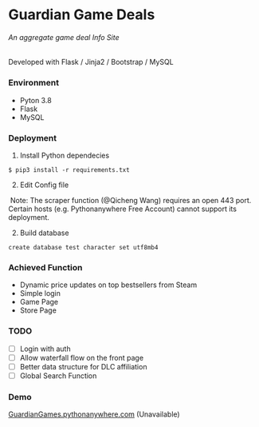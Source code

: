 # Guardian Game Deals

###### An aggregate game deal Info Site

Developed with Flask / Jinja2 / Bootstrap / MySQL

### Environment 

+ Pyton 3.8
+ Flask
+ MySQL

### Deployment

1. Install Python dependecies

`$ pip3 install -r requirements.txt`

2. Edit Config file



​		Note: The scraper function (@Qicheng Wang) requires an open 443 port. Certain hosts (e.g. Pythonanywhere Free Account) cannot support its deployment.

2. Build database

`create database test character set utf8mb4`

### Achieved Function

+ Dynamic price updates on top bestsellers from Steam
+ Simple login
+ Game Page
+ Store Page

### TODO

- [ ] Login with auth
- [ ] Allow waterfall flow on the front page
- [ ] Better data structure for DLC affiliation
- [ ] Global Search Function

### Demo

[GuardianGames.pythonanywhere.com]() (Unavailable)

